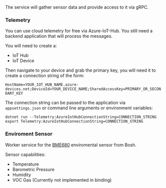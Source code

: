 The service will gather sensor data and provide access to it via gRPC.

### Telemetry

You can use cloud telemetry for free via Azure-IoT-Hub.
You still need a backend application that will process the messages.

You will need to create a:
- IoT Hub
- IoT Device

Then navigate to your device and grab the primary key, you will need it to create
a connection string of the form:

`HostName=YOUR_IOT_HUB_NAME.azure-devices.net;DeviceId=YOUR_DEVICE_NAME;SharedAccessKey=PRIMARY_OR_SECONDARY_KEY`

The connection string can be passed to the application via `appsettings.json` or command line arguments or environment variables:
```
dotnet run --Telemetry:AzureIotHubConnectionString=CONNECTION_STRING
export Telemetry:AzureIotHubConnectionString=CONNECTION_STRING
```

### Enviroment Sensor

Worker service for the [BME680](https://www.bosch-sensortec.com/bst/products/all_products/bme680) enviromental sensor from Bosh.

Sensor capabilities:

* Temperature
* Barometric Pressure
* Humidity
* VOC Gas (Currently not implemented in binding)



    